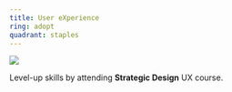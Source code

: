 ```yaml
---
title: User eXperience
ring: adopt
quadrant: staples
---
```


[![](https://img.shields.io/badge/figma-ef8d22?logo=hackthebox&logoColor=000&style=flat)](https://www.figma.com/)

Level-up skills by attending **Strategic Design** UX course.
